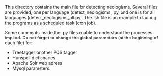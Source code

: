 This directory contains the main file for detecting neologisms. Several files are provided, one per language (detect_neologisms_<lang>.py, and one is for all languages (detect_neologisms_all.py).
The .sh file is an example to launcg the programs as a scheduled task (cron job).

Some comments inside the .py files enable to understand the processes implied. Do not forget to change the global parameters (at the beginning of each file) for:

* Treetagger or other POS tagger
* Hunspell dictionaries
* Apache Solr web adress
* Mysql parameters.

